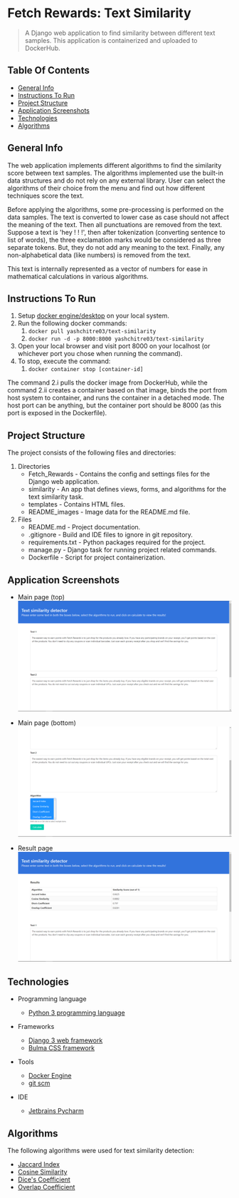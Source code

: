 # Fetch Rewards: Text Similarity

> A Django web application to find similarity between different text samples.
> This application is containerized and uploaded to DockerHub.

## Table Of Contents

* [General Info](#general-info)
* [Instructions To Run](#instructions-to-run)
* [Project Structure](#project-structure)
* [Application Screenshots](#application-screenshots)
* [Technologies](#technologies)
* [Algorithms](#algorithms)

## General Info

The web application implements different algorithms to find the similarity score between text samples. The algorithms
implemented use the built-in data structures and do not rely on any external library. User can select the algorithms of
their choice from the menu and find out how different techniques score the text.

Before applying the algorithms, some pre-processing is performed on the data samples. The text is converted to lower
case as case should not affect the meaning of the text. Then all punctuations are removed from the text. Suppose a text
is 'hey ! ! !', then after tokenization (converting sentence to list of words), the three exclamation marks would be
considered as three separate tokens. But, they do not add any meaning to the text. Finally, any non-alphabetical data
(like numbers) is removed from the text.

This text is internally represented as a vector of numbers for ease in mathematical calculations in various algorithms.

## Instructions To Run

1. Setup [docker engine/desktop](https://docs.docker.com/engine/) on your local system.
2. Run the following docker commands:
    1. `docker pull yashchitre03/text-similarity`
    2. `docker run -d -p 8000:8000 yashchitre03/text-similarity`
3. Open your local browser and visit port 8000 on your localhost (or whichever port you chose when running the command).
4. To stop, execute the command:
    1. `docker container stop [container-id]`

The command 2.i pulls the docker image from DockerHub, while the command 2.ii creates a container based on that image,
binds the port from host system to container, and runs the container in a detached mode. The host port can be anything, but the container
port should be 8000 (as this port is exposed in the Dockerfile).

## Project Structure

The project consists of the following files and directories:

1. Directories
    * Fetch_Rewards - Contains the config and settings files for the Django web application.
    * similarity - An app that defines views, forms, and algorithms for the text similarity task.
    * templates - Contains HTML files.
    * README_images - Image data for the README.md file.
2. Files
    * README.md - Project documentation.
    * .gitignore - Build and IDE files to ignore in git repository.
    * requirements.txt - Python packages required for the project.
    * manage.py - Django task for running project related commands.
    * Dockerfile - Script for project containerization.

## Application Screenshots

* Main page (top)
  ![Main page (top)](README_images/main-1.png)

* Main page (bottom)
  ![Main page (bottom)](README_images/main-2.png)

* Result page
  ![Result page](README_images/res.png)

## Technologies

* Programming language
    * [Python 3 programming language](https://www.python.org/)

* Frameworks
    * [Django 3 web framework](https://www.djangoproject.com/)
    * [Bulma CSS framework](https://bulma.io/)

* Tools
    * [Docker Engine](https://docs.docker.com/engine/)
    * [git scm](https://git-scm.com/)

* IDE
    * [Jetbrains Pycharm](https://www.jetbrains.com/pycharm/)

## Algorithms

The following algorithms were used for text similarity detection:

* [Jaccard Index](https://en.wikipedia.org/wiki/Jaccard_index)
* [Cosine Similarity](https://en.wikipedia.org/wiki/Cosine_similarity)
* [Dice's Coefficient](https://en.wikipedia.org/wiki/S%C3%B8rensen%E2%80%93Dice_coefficient)
* [Overlap Coefficient](https://en.wikipedia.org/wiki/Overlap_coefficient)